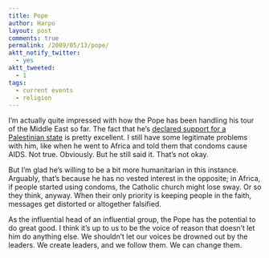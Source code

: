 ```yaml
---
title: Pope
author: Harpo
layout: post
comments: true
permalink: /2009/05/13/pope/
aktt_notify_twitter:
  - yes
aktt_tweeted:
  - 1
tags:
  - current events
  - religion
---
```

I&#8217;m actually quite impressed with how the Pope has been handling his tour of the Middle East so far. The fact that he&#8217;s <a href="http://news.bbc.co.uk/2/hi/middle_east/8047134.stm" target="_blank">declared support for a Palestinian state</a> is pretty excellent. I still have some legitimate problems with him, like when he went to Africa and told them that condoms cause AIDS. Not true. Obviously. But he still said it. That&#8217;s not okay.

But I&#8217;m glad he&#8217;s willing to be a bit more humanitarian in this instance. Arguably, that&#8217;s because he has no vested interest in the opposite; in Africa, if people started using condoms, the Catholic church might lose sway. Or so they think, anyway. When their only priority is keeping people in the faith, messages get distorted or altogether falsified.

As the influential head of an influential group, the Pope has the potential to do great good. I think it&#8217;s up to us to be the voice of reason that doesn&#8217;t let him do anything else. We shouldn&#8217;t let our voices be drowned out by the leaders. We create leaders, and we follow them. We can change them.